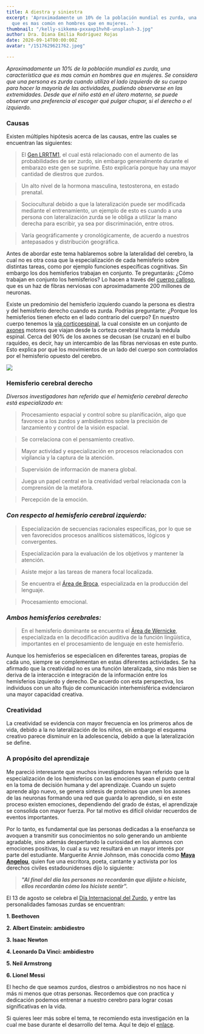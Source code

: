 ```yaml
---
title: A diestra y siniestra
excerpt: 'Aproximadamente un 10% de la población mundial es zurda, una característica
  que es mas común en hombres que en mujeres. '
thumbnail: "/kelly-sikkema-pxxaxp1hvh8-unsplash-3.jpg"
author: Dra. Diana Emilia Rodríguez Rojas
date: 2020-09-14T00:00:00Z
avatar: "/1517629621762.jpeg"

---
```

_Aproximadamente un 10% de la población mundial es zurda, una característica que es mas común en hombres que en mujeres. Se considera que una persona es zurda cuando utiliza el lado izquierdo de su cuerpo para hacer la mayoría de las actividades, pudiendo observarse en las extremidades. Desde que el niño está en el útero materno, se puede observar una preferencia al escoger qué pulgar chupar, si el derecho o el izquierdo._

### Causas

Existen múltiples hipótesis acerca de las causas, entre las cuales se encuentran las siguientes:

> El [Gen LRRTM1](https://www.ngenespanol.com/fotografia/descubren-gen-personas-sean-zurdas/), el cual está relacionado con el aumento de las probabilidades de ser zurdo, sin embargo generalmente durante el embarazo este gen se suprime. Esto explicaría porque hay una mayor cantidad de diestros que zurdos.

> Un alto nivel de la hormona masculina, testosterona, en estado prenatal.

> Sociocultural debido a que la lateralización puede ser modificada mediante el entrenamiento, un ejemplo de esto es cuando a una persona con lateralización zurda se le obliga a utilizar la mano derecha para escribir, ya sea por discriminación, entre otros.

> Varía geográficamente y cronológicamente, de acuerdo a nuestros antepasados y distribución geográfica.

Antes de abordar este tema hablaremos sobre la lateralidad del cerebro, la cual no es otra cosa que la especialización de cada hemisferio sobre distintas tareas, como por ejemplo funciones específicas cognitivas. Sin embargo los dos hemisferios trabajan en conjunto. Te preguntarás: ¿Cómo trabajan en conjunto los hemisferios? Lo hacen a través del [cuerpo calloso](https://es.wikipedia.org/wiki/Cuerpo_calloso), que es un haz de fibras nerviosas con aproximadamente 200 millones de neuronas.

Existe un predominio del hemisferio izquierdo cuando la persona es diestra y del hemisferio derecho cuando es zurda. Podrías preguntarte: ¿Porque los hemisferios tienen efecto en el lado contrario del cuerpo? En nuestro cuerpo tenemos la [vía corticoespinal](https://www.ecured.cu/Sistema_Piramidal), la cual consiste en un conjunto de [axones](https://www.wikiwand.com/es/Ax%C3%B3n) motores que viajan desde la corteza cerebral hasta la médula espinal. Cerca del 90% de los axones se decusan (se cruzan) en el bulbo raquídeo, es decir, hay un intercambio de las fibras nerviosas en este punto. Esto explica por qué los movimientos de un lado del cuerpo son controlados por el hemisferio opuesto del cerebro.

![](/robina-weermeijer-3kgf9r_0ohs-unsplash.jpg)

### **Hemisferio cerebral derecho**

_Diversos investigadores han referido que el hemisferio cerebral derecho está especializado en:_

> Procesamiento espacial y control sobre su planificación, algo que favorece a los zurdos y ambidiestros sobre la precisión de lanzamiento y control de la visión espacial.

> Se correlaciona con el pensamiento creativo.

> Mayor actividad y especialización en procesos relacionados con vigilancia y la captura de la atención.

> Supervisión de información de manera global.

> Juega un papel central en la creatividad verbal relacionada con la comprensión de la metáfora.

> Percepción de la emoción.

### **_Con respecto al hemisferio cerebral izquierdo:_**

> Especialización de secuencias racionales específicas, por lo que se ven favorecidos procesos analíticos sistemáticos, lógicos y convergentes.

> Especialización para la evaluación de los objetivos y mantener la atención.

> Asiste mejor a las tareas de manera focal localizada.

> Se encuentra el [Área de Broca](https://es.wikipedia.org/wiki/%C3%81rea_de_Broca), especializada en la producción del lenguaje.

> Procesamiento emocional.

### **_Ambos hemisferios cerebrales:_**

> En el hemisferio dominante se encuentra el [Área de Wernicke](https://es.wikipedia.org/wiki/%C3%81rea_de_Wernicke), especializada en la decodificación auditiva de la función lingüística, importantes en el procesamiento de lenguaje en este hemisferio.

Aunque los hemisferios se especialicen en diferentes tareas, propias de cada uno, siempre se complementan en estas diferentes actividades. Se ha afirmado que la creatividad no es una función lateralizada, sino más bien se deriva de la interacción e integración de la información entre los hemisferios izquierdo y derecho. De acuerdo con esta perspectiva, los individuos con un alto flujo de comunicación interhemisférica evidenciaron una mayor capacidad creativa.

### **Creatividad**

La creatividad se evidencia con mayor frecuencia en los primeros años de vida, debido a la no lateralización de los niños, sin embargo el esquema creativo parece disminuir en la adolescencia, debido a que la lateralización se define.

### **A propósito del aprendizaje**

Me pareció interesante que muchos investigadores hayan referido que la especialización de los hemisferios con las emociones sean el punto central en la toma de decisión humana y del aprendizaje. Cuando un sujeto aprende algo nuevo, se genera síntesis de proteínas que unen los axones de las neuronas formando una red que guarda lo aprendido, si en este proceso existen emociones, dependiendo del grado de éstas, el aprendizaje se consolida con mayor fuerza. Por tal motivo es difícil olvidar recuerdos de eventos importantes.

Por lo tanto, es fundamental que las personas dedicadas a la enseñanza se avoquen a transmitir sus conocimientos no solo generando un ambiente agradable, sino además despertando la curiosidad en los alumnos con emociones positivas, lo cual a su vez resultará en un mayor interés por parte del estudiante. Marguerite Annie Johnson, más conocida como [**Maya Angelou**](https://www.wikiwand.com/es/Maya_Angelou), quien fue una escritora, poeta, cantante y activista por los derechos civiles estadounidenses dijo lo siguiente:

> **_"Al final del día las personas no recordarán que dijiste o hiciste, ellos recordarán cómo los hiciste sentir"._**

El 13 de agosto se celebra el [Día Internacional del Zurdo](https://es.wikipedia.org/wiki/D%C3%ADa_Internacional_de_la_Zurdera), y entre las personalidades famosas zurdas se encuentran:

**1. Beethoven**

**2. Albert Einstein: ambidiestro**

**3. Isaac Newton**

**4. Leonardo Da Vinci: ambidiestro**

**5. Neil Armstrong**

**6. Lionel Messi**

El hecho de que seamos zurdos, diestros o ambidiestros no nos hace ni más ni menos que otras personas. Recordemos que con practica y dedicación podemos entrenar a nuestro cerebro para lograr cosas significativas en la vida.

Si quieres leer más sobre el tema, te recomiendo esta investigación en la cual me base durante el desarrollo del tema. Aquí te dejo el [enlace](https://www.scielo.org.mx/scielo.php?script=sci_arttext&pid=S2007-18332017000200006).